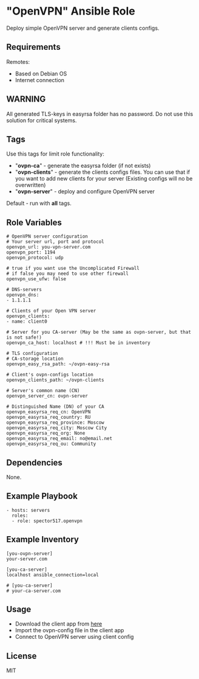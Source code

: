 "OpenVPN" Ansible Role
=========

Deploy simple OpenVPN server and generate clients configs.

Requirements
------------

Remotes:
- Based on Debian OS
- Internet connection

WARNING
-------

All generated TLS-keys in easyrsa folder has no password.
Do not use this solution for critical systems.

Tags
----
Use this tags for limit role functionality:
- "__ovpn-ca__" - generate the easyrsa folder (if not exists)
- "__ovpn-clients__" - generate the clients configs files. You can use that if you want to add new clients for your server (Existing configs will no be overwritten)
- "__ovpn-server__" - deploy and configure OpenVPN server

Default - run with __all__ tags.

Role Variables
--------------

```
# OpenVPN server configuration
# Your server url, port and protocol
openvpn_url: you-vpn-server.com
openvpn_port: 1194
openvpn_protocol: udp

# true if you want use the Uncomplicated Firewall
# if false you may need to use other firewall
openvpn_use_ufw: false

# DNS-servers
openvpn_dns:
- 1.1.1.1

# Clients of your Open VPN server
openvpn_clients:
- name: client0

# Server for you CA-server (May be the same as ovpn-server, but that is not safe!)
openvpn_ca_host: localhost # !!! Must be in inventory

# TLS configuration
# CA-storage location
openvpn_easy_rsa_path: ~/ovpn-easy-rsa

# Client's ovpn-configs location
openvpn_clients_path: ~/ovpn-clients

# Server's common name (CN)
openvpn_server_cn: ovpn-server

# Distinguished Name (DN) of your CA
openvpn_easyrsa_req_cn: OpenVPN
openvpn_easyrsa_req_country: RU
openvpn_easyrsa_req_province: Moscow
openvpn_easyrsa_req_city: Moscow City
openvpn_easyrsa_req_org: None
openvpn_easyrsa_req_email: no@email.net
openvpn_easyrsa_req_ou: Community
```

Dependencies
------------

None.

Example Playbook
----------------

```
- hosts: servers
  roles:
  - role: spector517.openvpn
```

Example Inventory
-----------------

```
[you-ovpn-server]
your-server.com

[you-ca-server]
localhost ansible_connection=local

# [you-ca-server]
# your-ca-server.com
```

Usage
-----
- Download the client app from [here](https://openvpn.net/community-downloads/)
- Import the ovpn-config file in the client app
- Connect to OpenVPN server using client config

License
-------

MIT
